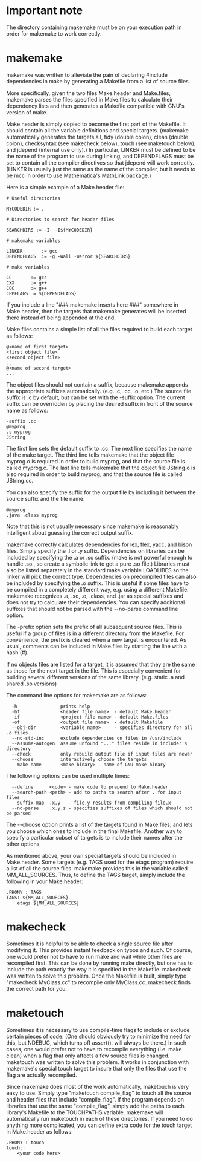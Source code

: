 Important note
==============

The directory containing makemake must be on your execution path in order
for makemake to work correctly.

makemake
========

makemake was written to alleviate the pain of declaring #include
dependencies in make by generating a Makefile from a list of source files.

More specifically, given the two files Make.header and Make.files, makemake
parses the files specified in Make.files to calculate their dependency
lists and then generates a Makefile compatible with GNU's version of make.

Make.header is simply copied to become the first part of the Makefile.  It
should contain all the variable definitions and special targets.  (makemake
automatically generates the targets all, tidy (double colon), clean (double
colon), checksyntax (see makecheck below), touch (see maketouch below), and
jdepend (internal use only).)  In particular, LINKER must be defined to be
the name of the program to use during linking, and DEPENDFLAGS must be set
to contain all the compiler directives so that jdepend will work correctly.
(LINKER is usually just the same as the name of the compiler, but it needs
to be mcc in order to use Mathematica's MathLink package.)

Here is a simple example of a Make.header file:

    # Useful directories

    MYCODEDIR := .

    # Directories to search for header files

    SEARCHDIRS := -I- -I${MYCODEDIR}

    # makemake variables

    LINKER       := gcc
    DEPENDFLAGS  := -g -Wall -Werror ${SEARCHDIRS}

    # make variables

    CC       := gcc
    CXX      := g++
    CCC      := g++
    CPPFLAGS  = ${DEPENDFLAGS}

If you include a line "### makemake inserts here ###" somewhere in
Make.header, then the targets that makemake generates will be inserted
there instead of being appended at the end.

Make.files contains a simple list of all the files required to build each
target as follows:

    @<name of first target>
    <first object file>
    <second object file>
    ...
    @<name of second target>
    ...

The object files should not contain a suffix, because makemake appends the
appropriate suffixes automatically.  (e.g. .c, .cc, .o, etc.)  The source
file suffix is .c by default, but can be set with the -suffix option.  The
current suffix can be overridden by placing the desired suffix in front of
the source name as follows:

    -suffix .cc
    @myprog
    .c myprog
    JString

The first line sets the default suffix to .cc.  The next line specifies the
name of the make target.  The third line tells makemake that the object
file myprog.o is required in order to build myprog, and that the source
file is called myprog.c.  The last line tells makemake that the object file
JString.o is also required in order to build myprog, and that the source
file is called JString.cc.

You can also specify the suffix for the output file by including it between
the source suffix and the file name:

    @myprog
    .java .class myprog

Note that this is not usually necessary since makemake is reasonably
intelligent about guessing the correct output suffix.

makemake correctly calculates dependencies for lex, flex, yacc, and bison
files.  Simply specify the .l or .y suffix.  Dependencies on libraries can
be included by specifying the .a or .so suffix.  (make is not powerful
enough to handle .so.<vers>, so create a symbolic link to get a pure .so
file.)  Libraries must also be listed separately in the standard make
variable LOADLIBES so the linker will pick the correct type.  Dependencies
on precompiled files can also be included by specifying the .o suffix.
This is useful if some files have to be compiled in a completely different
way, e.g. using a different Makefile. makemake recognizes .a, .so, .o,
.class, and .jar as special suffixes and does not try to calculate their
dependencies.  You can specify additional suffixes that should not be
parsed with the --no-parse command line option.

The -prefix option sets the prefix of all subsequent source files.  This is
useful if a group of files is in a different directory from the Makefile.
For convenience, the prefix is cleared when a new target is encountered.
As usual, comments can be included in Make.files by starting the line with
a hash (#).

If no objects files are listed for a target, it is assumed that they are
the same as those for the next target in the file.  This is especially
convenient for building several different versions of the same library.
(e.g. static .a and shared .so versions)

The command line options for makemake are as follows:
```
  -h                prints help
  -hf               <header file name>  - default Make.header
  -if               <project file name> - default Make.files
  -of               <output file name>  - default Makefile
  --obj-dir         <variable name>     - specifies directory for all .o files
  --no-std-inc      exclude dependencies on files in /usr/include
  --assume-autogen  assume unfound "..." files reside in includer's directory
  --check           only rebuild output file if input files are newer
  --choose          interactively choose the targets
  --make-name       <make binary> - name of GNU make binary
```
The following options can be used multiple times:
```
  --define      <code> - make code to prepend to Make.header
  --search-path <path> - add to paths to search after . for input files
  --suffix-map  .x.y   - file.y results from compiling file.x
  --no-parse    .x.y.z - specifies suffixes of files which should not be parsed
```
The --choose option prints a list of the targets found in Make.files, and
lets you choose which ones to include in the final Makefile.  Another way
to specify a particular subset of targets is to include their names after
the other options.

As mentioned above, your own special targets should be included in
Make.header.  Some targets (e.g. TAGS used for the etags program) require a
list of all the source files.  makemake provides this in the variable
called MM_ALL_SOURCES.  Thus, to define the TAGS target, simply include the
following in your Make.header:

    .PHONY : TAGS
    TAGS: ${MM_ALL_SOURCES}
        etags ${MM_ALL_SOURCES}

makecheck
=========

Sometimes it is helpful to be able to check a single source file after
modifying it.  This provides instant feedback on typos and such.  Of
course, one would prefer not to have to run make and wait while other files
are recompiled first.  This can be done by running make directly, but one
has to include the path exactly the way it is specified in the Makefile.
makecheck was written to solve this problem.  Once the Makefile is built,
simply type "makecheck MyClass.cc" to recompile only MyClass.cc.  makecheck
finds the correct path for you.

maketouch
=========

Sometimes it is necessary to use compile-time flags to include or exclude
certain pieces of code.  (One should obviously try to minimize the need for
this, but NDEBUG, which turns off assert(), will always be there.)  In such
cases, one would prefer not to have to recompile everything (i.e. make
clean) when a flag that only affects a few source files is changed.
maketouch was written to solve this problem.  It works in conjunction
with makemake's special touch target to insure that only the files that use
the flag are actually recompiled.

Since makemake does most of the work automatically, maketouch is very easy
to use.  Simply type "maketouch compile_flag" to touch all the source and
header files that include "compile_flag".  If the program depends on
libraries that use the same "compile_flag", simply add the paths to each
library's Makefile to the TOUCHPATHS variable.  makemake will automatically
run maketouch in each of these directories.  If you need to do anything
more complicated, you can define extra code for the touch target in
Make.header as follows:

    .PHONY : touch
    touch::
        <your code here>
